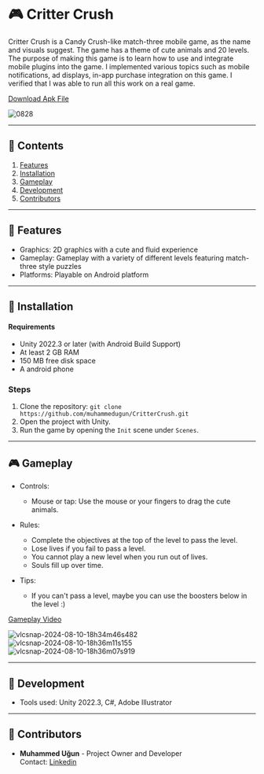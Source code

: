# 🎮 **Critter Crush**

Critter Crush is a Candy Crush-like match-three mobile game, as the name and visuals suggest. The game has a theme of cute animals and 20 levels. 
The purpose of making this game is to learn how to use and integrate mobile plugins into the game. 
I implemented various topics such as mobile notifications, ad displays, in-app purchase integration on this game. 
I verified that I was able to run all this work on a real game.

[Download Apk File](https://github.com/muhammedugun/CritterCrush/releases/tag/1.0.0)

![0828](https://github.com/user-attachments/assets/c23440d8-472e-4039-b4cc-b9e6c245d819)


---

## 📝 **Contents**

1. [Features](#-features)
2. [Installation](#-installation)
3. [Gameplay](#-gameplay)
4. [Development](#-development)
5. [Contributors](#-contributors)

---

## 🚀 **Features**

- Graphics: 2D graphics with a cute and fluid experience
- Gameplay: Gameplay with a variety of different levels featuring match-three style puzzles
- Platforms: Playable on Android platform

---

## 💾 **Installation**

#### Requirements

- Unity 2022.3 or later (with Android Build Support)
- At least 2 GB RAM
- 150 MB free disk space
- A android phone

### Steps

1. Clone the repository: `git clone https://github.com/muhammedugun/CritterCrush.git`
2. Open the project with Unity.
3. Run the game by opening the `Init` scene under `Scenes`.

---

## 🎮 **Gameplay**

- Controls:  
  - Mouse or tap: Use the mouse or your fingers to drag the cute animals.

- Rules:  
  - Complete the objectives at the top of the level to pass the level.  
  - Lose lives if you fail to pass a level.  
  - You cannot play a new level when you run out of lives.  
  - Souls fill up over time.

- Tips:  
  - If you can't pass a level, maybe you can use the boosters below in the level :)

[Gameplay Video](https://youtu.be/okBIaMIdGjY)  

![vlcsnap-2024-08-10-18h34m46s482](https://github.com/user-attachments/assets/a036c7c3-2b9c-45c6-9304-ea310d1ef39a)
![vlcsnap-2024-08-10-18h36m11s155](https://github.com/user-attachments/assets/4e19bb54-0bfe-43cb-8de5-6a8521d66cb0)
![vlcsnap-2024-08-10-18h36m07s919](https://github.com/user-attachments/assets/44f42629-f62d-4bb9-b5a8-6611704535a0)



---

## 🔧 **Development**

- Tools used: Unity 2022.3, C#, Adobe Illustrator

---

## 👥 **Contributors**

- **Muhammed Uğun** - Project Owner and Developer  
Contact: [Linkedin](https://www.linkedin.com/in/muhammedugun)   
